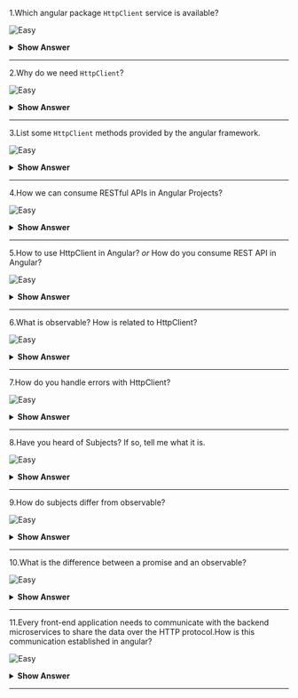1.Which angular package `HttpClient` service is available?

![Easy](https://raw.githubusercontent.com/revaturelabs/interviewquestions/aef8eff919a3b083089641381ed9a9101ed21fba/ComplexityTags/simple%20(2).svg)

<details markdown="1">
<summary><b>Show Answer</b></summary>
<blockquote markdown="1">

`@angular/common/http` 

</blockquote>
</details>
  
---
 
2.Why do we need `HttpClient`?

![Easy](https://raw.githubusercontent.com/revaturelabs/interviewquestions/aef8eff919a3b083089641381ed9a9101ed21fba/ComplexityTags/simple%20(2).svg)

<details markdown="1">
<summary><b>Show Answer</b></summary>
<blockquote markdown="1">

The front-end of applications communicates with back-end services to get or send the data over HTTP protocol using either XMLHttpRequest interface or fetch API .This communication is done in Angular with the help of `HttpClient`.

</blockquote>
</details>
  
---
 
3.List some `HttpClient` methods provided by the angular framework.

![Easy](https://raw.githubusercontent.com/revaturelabs/interviewquestions/aef8eff919a3b083089641381ed9a9101ed21fba/ComplexityTags/simple%20(2).svg)

<details markdown="1">
<summary><b>Show Answer</b></summary>
<blockquote markdown="1">

- `HttpClient.get()` method is used to fetch data from a server.
- `HttpClient.post()` method is used to send the data to the server.
- `HttpClient.put()` method is used to update the data on the server
- `HttpClient.delete()` method is used to delete the data in the server

All `HttpClient` methods return an **Observable** of something.In general, an observable can return multiple values over time.
	
</blockquote>
</details>
  
---
 
4.How we can consume RESTful APIs in Angular Projects?

![Easy](https://raw.githubusercontent.com/revaturelabs/interviewquestions/aef8eff919a3b083089641381ed9a9101ed21fba/ComplexityTags/simple%20(2).svg)

<details markdown="1">
<summary><b>Show Answer</b></summary>
<blockquote markdown="1">
	
We can consume RESTful APIs in Angular applications using HttpClient API.
	
</blockquote>
</details>
  
---
 
5.How to use HttpClient in Angular? _or_ How do you consume REST API in Angular?

![Easy](https://raw.githubusercontent.com/revaturelabs/interviewquestions/aef8eff919a3b083089641381ed9a9101ed21fba/ComplexityTags/simple%20(2).svg)

<details markdown="1">
<summary><b>Show Answer</b></summary>
<blockquote markdown="1">

HttpClient API service is used to make communication between front-end web apps with backend services.This communication is done over HTTP protocol.

To work with the HttpClient service in Angular, you need to import the `HttpClientModule` in the `app.module.ts` file.Then inject the HttpClient service in the constructor method after that you can hit the remote server via HTTP’s POST, GET, PUT and DELETE methods.

Then create a service (`employee.service.ts`) to handle all HTTP requests.We import the `HttpClient` and `HttpHeaders` services to make the HTTP request work.Here, we create CRUD operations using HttpClient methods (GET, POST, PUT, DELETE) 
	
For example:
```ts
import { Injectable } from '@angular/core';
import { HttpClient, HttpHeaders } from '@angular/common/http';
import { Observable } from 'rxjs';
import { Employee } from './Employee';

@Injectable({providedIn: 'root'})
export class EmployeeService {
  // Base url
  baseurl = 'http://localhost:3000/employees/';
  
  constructor(private http: HttpClient) { }
  
  // Http Headers
  httpOptions = {
    headers: new HttpHeaders({
      'Content-Type': 'application/json'
    })
  }
  
  // POST
  CreateEmployee(data): Observable<Employee> {
    return this.http.post<Employee>(this.baseurl , JSON.stringify(data), this.httpOptions);
  }  
  
  // GET
  GetEmployee(id): Observable<Employee> {
    return this.http.get<Employee>(this.baseurl + id)
  }
  
  // PUT
  UpdateEmployee(id, data): Observable<Employee> {
    return this.http.put<Employee>(this.baseurl + id, JSON.stringify(data), this.httpOptions)
  }
  
  // DELETE
  DeleteEmployee(id){
    return this.http.delete<Employee>(this.baseurl + id, this.httpOptions)
    )
  } 
}
```

</blockquote>
</details>
  
---
 
6.What is observable? How is related to HttpClient?

![Easy](https://raw.githubusercontent.com/revaturelabs/interviewquestions/aef8eff919a3b083089641381ed9a9101ed21fba/ComplexityTags/simple%20(2).svg)

<details markdown="1">
<summary><b>Show Answer</b></summary>
<blockquote markdown="1">


Observable in Angular is a feature that provides support for delivering messages between different parts of your single-page application.This feature is frequently used in Angular because it is responsible for handling multiple values, asynchronous programming in Javascript, and also event-handling processes.
	
All `HttpClient` methods return an **Observable** of something.
	
</blockquote>
</details>
  
---
 
7.How do you handle errors with HttpClient?

![Easy](https://raw.githubusercontent.com/revaturelabs/interviewquestions/aef8eff919a3b083089641381ed9a9101ed21fba/ComplexityTags/simple%20(2).svg)

<details markdown="1">
<summary><b>Show Answer</b></summary>
<blockquote markdown="1">

By using Angular's *HttpClient* along with `catch error` from RxJS, we can easily write a function to handle errors within each service.*HttpClient* will also conveniently parse JSON responses and returns an observable object.

There are two categories of errors that need to be handled differently:
* Client-side: Network problems and front-end code errors.With *HttpClient*, these errors return *ErrorEvent* instances.
* Server-side: AJAX errors, user errors, back-end code errors, database errors, file system errors.With *HttpClient*, these errors return HTTP Error Responses.

By verifying if an error is an instance of *ErrorEvent*, we can figure out which type of error we have and handle it accordingly.

To catch errors, we "pipe" the observable result from `http.get()` (or any *HttpClient* methods) through an RxJS `catchError()` operator.Also, we add the `retry(1)` function to the pipe to retry all requests once before failing.

</blockquote>
</details>
  
---
 
8.Have you heard of Subjects? If so, tell me what it is.

![Easy](https://raw.githubusercontent.com/revaturelabs/interviewquestions/aef8eff919a3b083089641381ed9a9101ed21fba/ComplexityTags/simple%20(2).svg)

<details markdown="1">
<summary><b>Show Answer</b></summary>
<blockquote markdown="1">

A Subject is a special type of Observable that allows values to be multicasted to many Observers.The subjects are also observers because they can subscribe to another observable and get value from it, which it will multicast to all its subscribers.

</blockquote>
</details>
  
---
 
9.How do subjects differ from observable?

![Easy](https://raw.githubusercontent.com/revaturelabs/interviewquestions/aef8eff919a3b083089641381ed9a9101ed21fba/ComplexityTags/simple%20(2).svg)

<details markdown="1">
<summary><b>Show Answer</b></summary>
<blockquote markdown="1">

Every Subject is an Observable.Given a Subject, you can subscribe to it, providing an Observer, which will start receiving values normally.From the perspective of the Observer, it cannot tell whether the Observable execution is coming from a plain unicast Observable or a Subject.

</blockquote>
	
</details>
  
---
 
	
10.What is the difference between a promise and an observable?

![Easy](https://raw.githubusercontent.com/revaturelabs/interviewquestions/aef8eff919a3b083089641381ed9a9101ed21fba/ComplexityTags/simple%20(2).svg)

<details markdown="1">
<summary> <b>Show Answer</b></summary>
<blockquote markdown="1">
	
- A Promise emits a single value while an Observable can emit multiple values.
- So, while handling an HTTP request, a Promise can manage a single response for the same request, but if there are multiple responses to the same request, then we have to use an Observable.
	
```ts
const promise = new Promise(data) =>{ 
    data(1);
    data(2);
    data(3);    }).then(element => console.log('Promise '+ element);
// Logs:
// Promise 1
 
const observable = new Observable(data) => {
    data.next(1);
    data.next(2);
    data.next(3);   }).subscribe(element => console.log('Observable ' + element);
 
// Logs:
//Observable 1
//Observable 2
//Observable 3
```
	

</details>
	
---

11.Every front-end application needs to communicate with the backend microservices to share the data over the HTTP protocol.How is this communication established in angular? 

![Easy](https://raw.githubusercontent.com/revaturelabs/interviewquestions/aef8eff919a3b083089641381ed9a9101ed21fba/ComplexityTags/simple%20(2).svg)

<details markdown="1">
<summary><b>Show Answer</b></summary>
<blockquote markdown="1">

Using the `HttpClient` Service

</blockquote>
</details>
  
---
 

